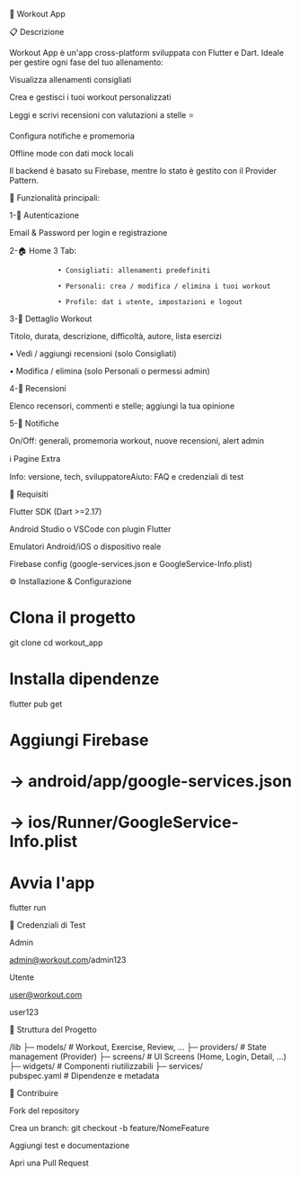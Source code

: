 🚀 Workout App

📋 Descrizione

Workout App è un'app cross-platform sviluppata con Flutter e Dart. Ideale per gestire ogni fase del tuo allenamento:

Visualizza allenamenti consigliati

Crea e gestisci i tuoi workout personalizzati

Leggi e scrivi recensioni con valutazioni a stelle ⭐️

Configura notifiche e promemoria

Offline mode con dati mock locali

Il backend è basato su Firebase, mentre lo stato è gestito con il Provider Pattern.

🔑 Funzionalità principali: 

1-🔐 Autenticazione

Email & Password per login e registrazione

2-🏠 Home 3 Tab:

                • Consigliati: allenamenti predefiniti

                • Personali: crea / modifica / elimina i tuoi workout

                • Profilo: dat i utente, impostazioni e logout

3-📖 Dettaglio Workout

Titolo, durata, descrizione, difficoltà, autore, lista esercizi

• Vedi / aggiungi recensioni (solo Consigliati)

• Modifica / elimina (solo Personali o permessi admin)

4-💬 Recensioni

Elenco recensori, commenti e stelle; aggiungi la tua opinione

5-🔔 Notifiche

On/Off: generali, promemoria workout, nuove recensioni, alert admin

ℹ️ Pagine Extra

Info: versione, tech, sviluppatoreAiuto: FAQ e credenziali di test

🎯 Requisiti

Flutter SDK (Dart >=2.17)

Android Studio o VSCode con plugin Flutter

Emulatori Android/iOS o dispositivo reale

Firebase config (google-services.json e GoogleService-Info.plist)

⚙️ Installazione & Configurazione

# Clona il progetto
git clone <URL-del-progetto>
cd workout_app

# Installa dipendenze
flutter pub get

# Aggiungi Firebase
# → android/app/google-services.json
# → ios/Runner/GoogleService-Info.plist

# Avvia l'app
flutter run

🧪 Credenziali di Test

Admin

admin@workout.com/admin123

Utente

user@workout.com

user123

📂 Struttura del Progetto

/lib
 ├─ models/           # Workout, Exercise, Review, ...
 ├─ providers/        # State management (Provider)
 ├─ screens/          # UI Screens (Home, Login, Detail, ...)
 ├─ widgets/          # Componenti riutilizzabili
 ├─ services/         
pubspec.yaml          # Dipendenze e metadata

🤝 Contribuire

Fork del repository

Crea un branch: git checkout -b feature/NomeFeature

Aggiungi test e documentazione

Apri una Pull Request
